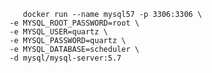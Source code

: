 
       docker run --name mysql57 -p 3306:3306 \
    -e MYSQL_ROOT_PASSWORD=root \
    -e MYSQL_USER=quartz \
    -e MYSQL_PASSWORD=quartz \
    -e MYSQL_DATABASE=scheduler \
    -d mysql/mysql-server:5.7